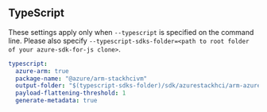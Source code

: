 ## TypeScript

These settings apply only when `--typescript` is specified on the command line.
Please also specify `--typescript-sdks-folder=<path to root folder of your azure-sdk-for-js clone>`.

```yaml $(typescript)
typescript:
  azure-arm: true
  package-name: "@azure/arm-stackhcivm"
  output-folder: "$(typescript-sdks-folder)/sdk/azurestackhci/arm-azurestackhci"
  payload-flattening-threshold: 1
  generate-metadata: true
```
